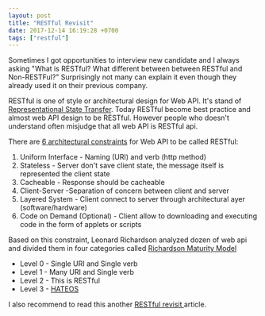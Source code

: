 ```yaml
---
layout: post
title: "RESTful Revisit"
date: 2017-12-14 16:19:28 +0700
tags: ["restful"]
---
```


Sometimes I got opportunities to interview new candidate and I always asking "What is RESTful? What different between between RESTful and Non-RESTFul?" Surprisingly not many can explain it even though they already used it on their previous company.

RESTful is one of style or architectural design for Web API. It's stand of [Representational State Transfer](). Today RESTful become best practice and almost web API design to be RESTful. However people who doesn't understand often misjudge that all web API is RESTful api.

There are [6 architectural constraints](http://www.restapitutorial.com/lessons/whatisrest.html) for Web API to be called RESTful:
1. Uniform Interface - Naming (URI) and verb (http method)
2. Stateless - Server don't save client state, the message itself is represented the client state
3. Cacheable - Response should be cacheable
4. Client-Server -Separation of concern between client and server
5. Layered System - Client connect to server through architectural ayer (software/hardware)
6. Code on Demand (Optional) - Client allow to downloading and executing code in the form of applets or scripts

Based on this constraint, Leonard Richardson analyzed dozen of web api and divided them in four categories called [Richardson Maturity Model](https://restfulapi.net/richardson-maturity-model/)
- Level 0 - Single URI and Single verb
- Level 1 - Many URI and Single verb
- Level 2 - This is RESTful
- Level 3 - [HATEOS](https://en.wikipedia.org/wiki/HATEOAS)

I also recommend to read this another [RESTful revisit ](https://www.linkedin.com/pulse/restful-api-design-revisit-fei-yao/) article.
